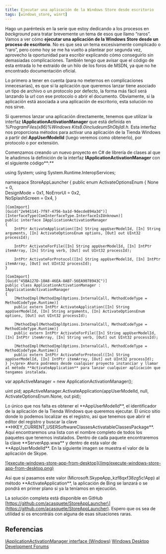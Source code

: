 ```yaml
---
title: Ejecutar una aplicación de la Windows Store desde escritorio
tags: [windows_store, winrt]
---
```

Hago un paréntesis en la serie que estoy dedicando a los procesos en _background_ para tratar brevemente un tema de esos que llamo “raros”. Vamos a ver cómo **ejecutar una aplicación de la Windows Store desde un proceso de escritorio**. No es que sea un tema excesivamente complicado o “raro”, pero como hoy se me ha vuelto a plantear por segunda vez, aprovecho la oportunidad para escribir explicando cómo conseguirlo sin demasiadas complicaciones. También tengo que avisar que el código de esta entrada lo he extraído de un hilo de los foros de MSDN, ya que no he encontrado documentación oficial.

Lo primero a tener en cuenta (para no meternos en complicaciones innecesarias), es que si la aplicación que queremos lanzar tiene asociado un tipo de archivo o un protocolo por defecto, la forma más fácil será lanzando la url con ese protocolo o abrir el documento. Obviamente, si la aplicación está asociada a una aplicación de escritorio, esta solución no nos sirve.

Si queremos lanzar una aplicación directamente, tenemos que utilizar la interfaz **IApplicationActivationManager** que está definida en _%ProgramFiles(x86)%Windows Kits8.0includeumShObjIdl.h._ Esta interfaz nos proporciona métodos para activar una aplicación de la Tienda Windows a partir del **AppUserModelId** (luego veremos como obtenerlo), por protocolo o por extensión.

Comenzamos creando un nuevo proyecto en C# de librería de clases al que le añadimos la definición de la interfaz **IApplicationActivationManager** con el siguiente código**:**

using System; using System.Runtime.InteropServices;

namespace StoreAppLauncher { public enum ActivateOptionsEnum { None = 0,  
DesignMode = 0x1, NoErrorUI = 0x2,  
NoSplashScreen = 0x4, }

    [ComImport]
    [Guid("2e941141-7f97-4756-ba1d-9decde894a3d")]
    [InterfaceType(ComInterfaceType.InterfaceIsIUnknown)]
    public interface IApplicationActivationManager
    {
        IntPtr ActivateApplication([In] String appUserModelId, [In] String arguments, [In] ActivateOptionsEnum options, [Out] out UInt32 processId);
    
        IntPtr ActivateForFile([In] String appUserModelId, [In] IntPtr itemArray, [In] String verb, [Out] out UInt32 processId);
    
        IntPtr ActivateForProtocol([In] String appUserModelId, [In] IntPtr itemArray, [Out] out UInt32 processId);
    }
    
    [ComImport]
    [Guid("45BA127D-10A8-46EA-8AB7-56EA9078943C")]
    public class ApplicationActivationManager : IApplicationActivationManager
    {
        [MethodImpl(MethodImplOptions.InternalCall, MethodCodeType = MethodCodeType.Runtime)]
        public extern IntPtr ActivateApplication([In] String appUserModelId, [In] String arguments, [In] ActivateOptionsEnum options, [Out] out UInt32 processId);
    
        [MethodImpl(MethodImplOptions.InternalCall, MethodCodeType = MethodCodeType.Runtime)]
        public extern IntPtr ActivateForFile([In] String appUserModelId, [In] IntPtr itemArray, [In] String verb, [Out] out UInt32 processId);
    
        [MethodImpl(MethodImplOptions.InternalCall, MethodCodeType = MethodCodeType.Runtime)]
        public extern IntPtr ActivateForProtocol([In] String appUserModelId, [In] IntPtr itemArray, [Out] out UInt32 processId);
    } }</pre> Ahora podremos desde cualquier proyecto instanciar y llamar al método **ActivateApplication** para lanzar cualquier aplicación que tengamos instalada.
    

var appActiveManager = new ApplicationActivationManager();

uint pid;
appActiveManager.ActivateApplication(appUserModelId, null, ActivateOptionsEnum.None, out pid);

Lo único que nos falta es obtener el \*\*AppUserModelId\*\*, el identificador de la aplicación de la Tienda Windows que queremos ejecutar. El único sitio donde lo podemos localizar es el registro, así que tenemos que abrir el editor del registro y buscar la clave \*\*HKEY\_CURRENT\_USERSoftwareClassesActivatableClassesPackage\*\*. Aquí encontraremos una lista con el nombre completo de todos los paquetes que tenemos instalados. Dentro de cada paquete encontraremos la clave \*\*ServerApp.wwa\*\* y dentro de esta valor de \*\*AppUserModelId\*\*. En la siguiente imagen se muestra el valor de la aplicación de Skype.

[!\[execute-windows-store-app-from-desktop\](/img/execute-windows-store-app-from-desktop.png)](/img/execute-windows-store-app-from-desktop.png)

Así que si pasamos este valor (Microsoft.SkypeApp\_kzf8qxf38zg5c!App) al método \*\*ActivateApplication\*\*, la aplicación de Bing se lanzará o se pondrá en primer plano si ya la teníamos en ejecución.

La solución completa está disponible en GitHub \[https://github.com/acasquete/StoreAppLauncher\](https://github.com/acasquete/StoreAppLauncher). Espero que os sea de utilidad si os encontráis con alguna de esas situaciones raras.


## Referencias


[IApplicationActivationManager interface (Windows)](IApplicationActivationManager%20interface%20(Windows))
[Windows Desktop Development Forums](http://social.msdn.microsoft.com/Forums/en-US/windowsgeneraldevelopmentissues/thread/11e5a9ae-3497-4a0a-92ac-d409ccf3d2a3/)

